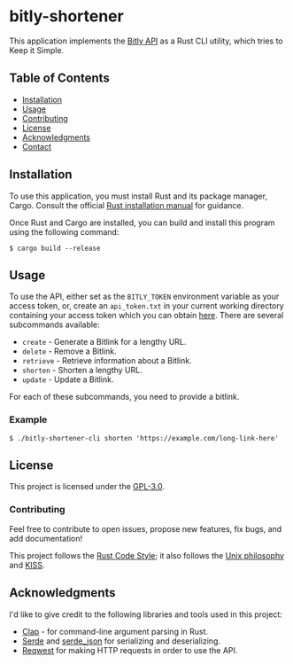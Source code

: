 # bitly-shortener

This application implements the [Bitly API](https://dev.bitly.com/) as a Rust
CLI utility, which tries to Keep it Simple.

## Table of Contents

  - [Installation](#installation)
  - [Usage](#usage)
  - [Contributing](#contributing)
  - [License](#license)
  - [Acknowledgments](#acknowledgments)
  - [Contact](#contact)

## Installation

To use this application, you must install Rust and its package manager, Cargo.
Consult the official [Rust installation
manual](https://www.rust-lang.org/tools/install) for guidance.

Once Rust and Cargo are installed, you can build and install this program using
the following command:

``` console
$ cargo build --release
```

## Usage

To use the API, either set as the `BITLY_TOKEN` environment variable as your
access token, or, create an `api_token.txt` in your current working directory
containing your access token which you can obtain
[here](https://app.bitly.com/settings/api/). There are several subcommands
available:

  - `create` - Generate a Bitlink for a lengthy URL.
  - `delete` - Remove a Bitlink.
  - `retrieve` - Retrieve information about a Bitlink.
  - `shorten` - Shorten a lengthy URL.
  - `update` - Update a Bitlink.

For each of these subcommands, you need to provide a bitlink.

### Example

``` console
$ ./bitly-shortener-cli shorten 'https://example.com/long-link-here'
```

## License

This project is licensed under the [GPL-3.0](LICENSE.md).

### Contributing

Feel free to contribute to open issues, propose new features, fix bugs, and add
documentation!

This project follows the [Rust Code
Style](https://doc.rust-lang.org/style-guide/index.html); it also follows the
[Unix philosophy](https://en.wikipedia.org/wiki/Unix_philosophy) and
[KISS](https://en.wikipedia.org/wiki/KISS_principle).

## Acknowledgments

I'd like to give credit to the following libraries and tools used in this
project:

  - [Clap](https://crates.io/crates/clap) - for command-line argument parsing in
    Rust.
  - [Serde](https://crates.io/crates/serde) and
    [serde\_json](https://crates.io/crates/serde_json) for serializing and
    deserializing.
  - [Reqwest](https://crates.io/crates/reqwest) for making HTTP requests in
    order to use the API.
